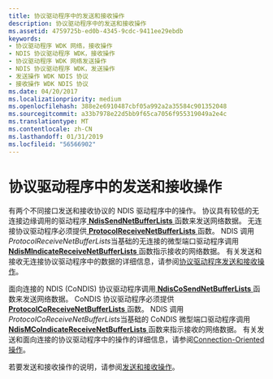 ```yaml
---
title: 协议驱动程序中的发送和接收操作
description: 协议驱动程序中的发送和接收操作
ms.assetid: 4759725b-ed0b-4345-9cdc-9411ee29ebdb
keywords:
- 协议驱动程序 WDK 网络，接收操作
- NDIS 协议驱动程序 WDK，接收操作
- 协议驱动程序 WDK 网络发送操作
- NDIS 协议驱动程序 WDK，发送操作
- 发送操作 WDK NDIS 协议
- 接收操作 WDK NDIS 协议
ms.date: 04/20/2017
ms.localizationpriority: medium
ms.openlocfilehash: 388e2e6910487cbf05a992a2a35584c901352048
ms.sourcegitcommit: a33b7978e22d5bb9f65ca7056f955319049a2e4c
ms.translationtype: MT
ms.contentlocale: zh-CN
ms.lasthandoff: 01/31/2019
ms.locfileid: "56566902"
---
```

# <a name="send-and-receive-operations-in-protocol-drivers"></a>协议驱动程序中的发送和接收操作





有两个不同接口发送和接收协议的 NDIS 驱动程序中的操作。 协议具有较低的无连接边缘调用的驱动程序[ **NdisSendNetBufferLists** ](https://msdn.microsoft.com/library/windows/hardware/ff564535)函数来发送网络数据。 无连接协议驱动程序必须提供[ **ProtocolReceiveNetBufferLists** ](https://msdn.microsoft.com/library/windows/hardware/ff570267)函数。 NDIS 调用*ProtocolReceiveNetBufferLists*当基础的无连接的微型端口驱动程序调用[ **NdisMIndicateReceiveNetBufferLists** ](https://msdn.microsoft.com/library/windows/hardware/ff563598)函数指示接收的网络数据。 有关发送和接收无连接协议驱动程序中的数据的详细信息，请参阅[协议驱动程序发送和接收操作](protocol-driver-send-and-receive-operations.md)。

面向连接的 NDIS (CoNDIS) 协议驱动程序调用[ **NdisCoSendNetBufferLists** ](https://msdn.microsoft.com/library/windows/hardware/ff561728)函数来发送网络数据。 CoNDIS 协议驱动程序必须提供[ **ProtocolCoReceiveNetBufferLists** ](https://msdn.microsoft.com/library/windows/hardware/ff570256)函数。 NDIS 调用*ProtocolCoReceiveNetBufferLists*当基础的 CoNDIS 微型端口驱动程序调用[ **NdisMCoIndicateReceiveNetBufferLists** ](https://msdn.microsoft.com/library/windows/hardware/ff563561)函数来指示接收的网络数据。 有关发送和面向连接的协议驱动程序中的操作的详细信息，请参阅[Connection-Oriented 操作](connection-oriented-operations.md)。

若要发送和接收操作的说明，请参阅[发送和接收操作](send-and-receive-operations.md)。

 

 





